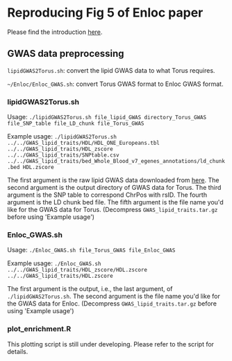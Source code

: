 # Reproducing Fig 5 of Enloc paper

Please find the introduction [here](https://chj1ar.github.io/weekly_report20190715-21/colocalization.html).

## GWAS data preprocessing

`lipidGWAS2Torus.sh`: convert the lipid GWAS data to what Torus requires.

`~/Enloc/Enloc_GWAS.sh`: convert Torus GWAS format to Enloc GWAS format.

### lipidGWAS2Torus.sh

Usage: `./lipidGWAS2Torus.sh file_lipid_GWAS directory_Torus_GWAS file_SNP_table file_LD_chunk file_Torus_GWAS`

Example usage: `./lipidGWAS2Torus.sh ../../GWAS_lipid_traits/HDL/HDL_ONE_Europeans.tbl ../../GWAS_lipid_traits/HDL_zscore ../../GWAS_lipid_traits/SNPtable.csv ../../GWAS_lipid_traits/bed_Whole_Blood_v7_egenes_annotations/ld_chunk.bed HDL.zscore`

The first argument is the raw lipid GWAS data downloaded from [here](http://csg.sph.umich.edu/willer/public/lipids2010/). The second argument is the output directory of GWAS data for Torus. The third argument is the SNP table to correspond ChrPos with rsID. The fourth argument is the LD chunk bed file. The fifth argument is the file name you'd like for the GWAS data for Torus. (Decompress `GWAS_lipid_traits.tar.gz` before using 'Example usage')

### Enloc_GWAS.sh

Usage: `./Enloc_GWAS.sh file_Torus_GWAS file_Enloc_GWAS`

Example usage: `./Enloc_GWAS.sh ../../GWAS_lipid_traits/HDL_zscore/HDL.zscore ../../GWAS_lipid_traits/HDL.zscore`

The first argument is the output, i.e., the last argument, of `./lipidGWAS2Torus.sh`. The second argument is the file name you'd like for the GWAS data for Enloc. (Decompress `GWAS_lipid_traits.tar.gz` before using 'Example usage')

### plot_enrichment.R

This plotting script is still under developing. Please refer to the script for details.
